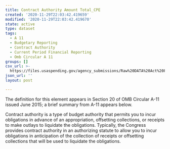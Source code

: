 ```yaml
---
title: Contract Authority Amount Total_CPE
created: '2020-11-29T22:03:42.419659'
modified: '2020-11-29T22:03:42.419670'
state: active
type: dataset
tags:
  - A 11
  - Budgetary Reporting
  - Contract Authority
  - Current Period Financial Reporting
  - Omb Circular A 11
groups: []
csv_url: >-
  https://files.usaspending.gov/agency_submissions/Raw%20DATA%20Act%20Files/index.html
json_url: ''
layout: post

---
```

The definition for this element appears in Section 20 of OMB Circular A-11 issued June 2015; a brief summary from A-11 appears below.

Contract authority is a type of budget authority that permits you to incur obligations in advance of an appropriation, offsetting collections, or receipts to make outlays to liquidate the obligations. Typically, the Congress provides contract authority in an authorizing statute to allow you to incur obligations in anticipation of the collection of receipts or offsetting collections that will be used to liquidate the obligations. 

